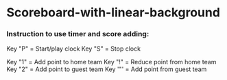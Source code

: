 # Scoreboard-with-linear-background

### Instruction to use timer and score adding:

Key "P" = Start/play clock
Key "S" = Stop clock

Key "1" = Add point to home team
Key "!" = Reduce point from home team
Key "2" = Add point to guest team
Key '"' = Add point from guest team